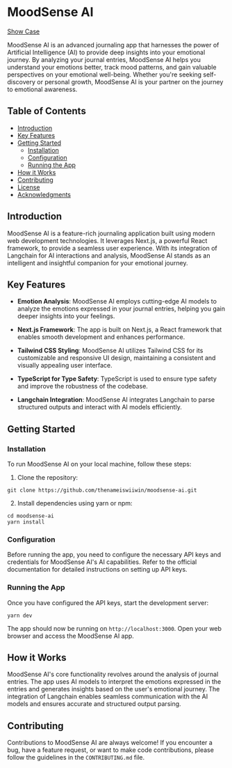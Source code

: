 # MoodSense AI

[Show Case](https://moodsense-ai-gmsa.vercel.app/)

MoodSense AI is an advanced journaling app that harnesses the power of Artificial Intelligence (AI) to provide deep insights into your emotional journey. By analyzing your journal entries, MoodSense AI helps you understand your emotions better, track mood patterns, and gain valuable perspectives on your emotional well-being. Whether you're seeking self-discovery or personal growth, MoodSense AI is your partner on the journey to emotional awareness.

## Table of Contents

- [Introduction](#introduction)
- [Key Features](#key-features)
- [Getting Started](#getting-started)
  - [Installation](#installation)
  - [Configuration](#configuration)
  - [Running the App](#running-the-app)
- [How it Works](#how-it-works)
- [Contributing](#contributing)
- [License](#license)
- [Acknowledgments](#acknowledgments)

## Introduction

MoodSense AI is a feature-rich journaling application built using modern web development technologies. It leverages Next.js, a powerful React framework, to provide a seamless user experience. With its integration of Langchain for AI interactions and analysis, MoodSense AI stands as an intelligent and insightful companion for your emotional journey.

## Key Features

- **Emotion Analysis**: MoodSense AI employs cutting-edge AI models to analyze the emotions expressed in your journal entries, helping you gain deeper insights into your feelings.

- **Next.js Framework**: The app is built on Next.js, a React framework that enables smooth development and enhances performance.

- **Tailwind CSS Styling**: MoodSense AI utilizes Tailwind CSS for its customizable and responsive UI design, maintaining a consistent and visually appealing user interface.

- **TypeScript for Type Safety**: TypeScript is used to ensure type safety and improve the robustness of the codebase.

- **Langchain Integration**: MoodSense AI integrates Langchain to parse structured outputs and interact with AI models efficiently.

## Getting Started

### Installation

To run MoodSense AI on your local machine, follow these steps:

1. Clone the repository:

```
git clone https://github.com/thenameiswiiwin/moodsense-ai.git
```

2. Install dependencies using yarn or npm:

```
cd moodsense-ai
yarn install
```

### Configuration

Before running the app, you need to configure the necessary API keys and credentials for MoodSense AI's AI capabilities. Refer to the official documentation for detailed instructions on setting up API keys.

### Running the App

Once you have configured the API keys, start the development server:

```
yarn dev
```

The app should now be running on `http://localhost:3000`. Open your web browser and access the MoodSense AI app.

## How it Works

MoodSense AI's core functionality revolves around the analysis of journal entries. The app uses AI models to interpret the emotions expressed in the entries and generates insights based on the user's emotional journey. The integration of Langchain enables seamless communication with the AI models and ensures accurate and structured output parsing.

## Contributing

Contributions to MoodSense AI are always welcome! If you encounter a bug, have a feature request, or want to make code contributions, please follow the guidelines in the `CONTRIBUTING.md` file.
